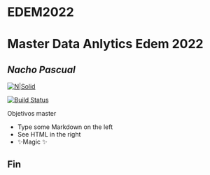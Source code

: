 # EDEM2022
# Master Data Anlytics Edem 2022
## _Nacho Pascual_


[![N|Solid](https://media-exp1.licdn.com/dms/image/C4E03AQHCGuD5yE7a_w/profile-displayphoto-shrink_400_400/0/1661846594718?e=1668643200&v=beta&t=StYUqcnrpxQZusdvpi9gtYYJkhWBQDAjGbTSrIF1Nxc)](https://www.linkedin.com/in/nacho-pascual-rodr%C3%ADguez-955926181/)

[![Build Status](https://blog.waalaxy.com/wp-content/uploads/2021/01/Linkedin-Logo-2048x1280.png)](https://www.linkedin.com/in/nacho-pascual-rodr%C3%ADguez-955926181/)

Objetivos master

- Type some Markdown on the left
- See HTML in the right
- ✨Magic ✨

## Fin


